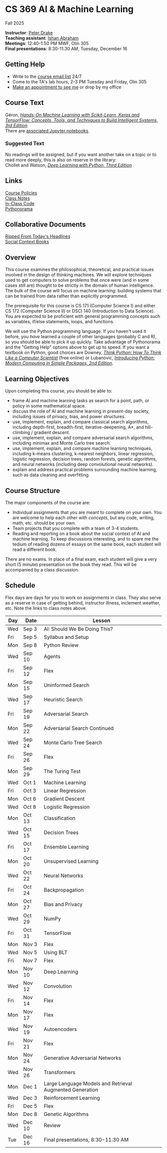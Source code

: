  # CS 369 AI & Machine Learning
Fall 2025

**Instructor**: [Peter Drake](https://sites.google.com/a/lclark.edu/drake/home)  
**Teaching assistant**: [Ishan Abraham](mailto:ishanabraham@lclark.edu)  
**Meetings**: 12:40-1:50 PM MWF, Olin 305  
**Final presentations**: 8:30-11:30 AM, Tuesday, December 16

## Getting Help
* Write to the [course email list](mailto:25fa-cs-369-01@lclark.edu) 24/7
* Come to the TA's lab hours, 2-3 PM Tuesday and Friday, Olin 305
* [Make an appointment to see me](https://calendar.app.google/qegvZRaPJ5mScdCz5) or drop by my office

## Course Text
Géron, [*Hands-On Machine Learning with Scikit-Learn, Keras and TensorFlow: Concepts, Tools, and Techniques to Build Intelligent Systems, 3rd Edition*](https://www.oreilly.com/library/view/hands-on-machine-learning/9781098125967/)  
There are [associated Jupyter notebooks](https://github.com/ageron/handson-ml3).
### Suggested Text
No readings will be assigned, but if you want another take on a topic or to read more deeply, this is also on reserve in the library:  
Chollet and Watson, [*Deep Learning with Python, Third Edition*](https://www.manning.com/books/deep-learning-with-python-third-edition)

## Links
[Course Policies](https://github.com/PeterDrake/drakepedia/blob/master/administrivia/policies.md)  
[Class Notes](https://github.com/PeterDrake/cs369/tree/main/lessons)  
[In-Class Code](https://github.com/PeterDrake/cs369_f25_in_class/)  
[Pythonorama](https://github.com/alainkaegi/pythonorama/blob/main/README.md)

## Collaborative Documents
[Ripped From Today's Headlines](https://docs.google.com/spreadsheets/d/14O6o5iE4JBWry8kl5O2hcp1EOm4DjLlLjagIs2C-CCw/edit?usp=sharing)  
[Social Context Books](https://docs.google.com/spreadsheets/d/1r3B2jbbaaml8tAtgwQx4qP-1F_PaLW5806LzUGphZVM/edit?usp=sharing)

## Overview
This course examines the philosophical, theoretical, and practical issues involved in the design of thinking machines. We will explore techniques used to get computers to solve problems that once were (and in some cases still are) thought to be strictly in the domain of human intelligence. The bulk of the course will focus on machine learning: building systems that can be trained from data rather than explicitly programmed.

The prerequisite for this course is CS 171 (Computer Science I) and either CS 172 (Computer Science II) or DSCI 140 (Introduction to Data Science). You are expected to be proficient with general programming concepts such as variables, if/else statements, loops, and functions.

We will use the Python programming language. If you haven't used it before, you *have* learned a couple of other languages (probably C and R), so you should be able to pick it up quickly. Take advantage of Pythonorama and the "Getting Help" options above to get up to speed. If you want a textbook on Python, good choices are Downey, [*Think Python: How To Think Like a Computer Scientist*](https://allendowney.github.io/ThinkPython/index.html) (free online) or Lubanovic, [*Introducing Python: Modern Computing in Simple Packages, 2nd Edition*](http://shop.oreilly.com/product/0636920252528.do).

## Learning Objectives
Upon completing this course, you should be able to:

* frame AI and machine learning tasks as search for a point, path, or policy in some mathematical space.
* discuss the role of AI and machine learning in present-day society, including issues of privacy, bias, and power structures.
* use, implement, explain, and compare classical search algorithms, including depth-first, breadth-first, iterative-deepening, A*, and hill-climbing / gradient descent.
* use, implement, explain, and compare adversarial search algorithms, including minimax and Monte Carlo tree search.
* use, implement, explain, and compare machine learning techniques, including k-means clustering, k-nearest neighbors, linear regression, logistic regression, decision trees, random forests, genetic algorithms, and neural networks (including deep convolutional neural networks).
* explain and address practical problems surrounding machine learning, such as data cleaning and overfitting.

## Course Structure
The major components of the course are:
* Individual assignments that you are meant to complete on your own. You are welcome to help each other with *concepts*, but any code, writing, math, etc. should be your own.
* Team projects that you complete with a team of 3-4 students.
* Reading and reporting on a book about the social context of AI and machine learning. To keep discussions interesting, and to spare me the tedium of reading dozens of essays on the same book, each student will read a different book.

There are no exams. In place of a final exam, each student will give a very short (5 minute) presentation on the book they read. This will be accompanied by a class discussion.

## Schedule
Flex days are days for you to work on assignments in class. They also serve as a reserve in case of getting behind,
instructor illness, inclement weather, etc. Note the links to class notes above.

| Day | Date   | Lesson                                                   |
|-----|--------|----------------------------------------------------------|
| Wed | Sep 3  | AI: Should We Be Doing This?                             |
| Fri | Sep 5  | Syllabus and Setup                                       |
| Mon | Sep 8  | Python Review                                            |
| Wed | Sep 10 | Agents                                                   |
| Fri | Sep 12 | Flex                                                     |
| Mon | Sep 15 | Uninformed Search                                        |
| Wed | Sep 17 | Heuristic Search                                         |
| Fri | Sep 19 | Adversarial Search                                       |
| Mon | Sep 22 | Adversarial Search Continued                             |
| Wed | Sep 24 | Monte Carlo Tree Search                                  |
| Fri | Sep 26 | Flex                                                     |
| Mon | Sep 29 | The Turing Test                                          |
| Wed | Oct 1  | Machine Learning                                         |
| Fri | Oct 3  | Linear Regression                                        |
| Mon | Oct 6  | Gradient Descent                                         |
| Wed | Oct 8  | Logistic Regression                                      |
| Mon | Oct 13 | Classification                                           |
| Wed | Oct 15 | Decision Trees                                           |
| Fri | Oct 17 | Ensemble Learning                                        |
| Mon | Oct 20 | Unsupervised Learning                                    |
| Wed | Oct 22 | Neural Networks                                          |
| Fri | Oct 24 | Backpropagation                                          |
| Mon | Oct 27 | Bias and Privacy                                         |
| Wed | Oct 29 | NumPy                                                    |
| Fri | Oct 31 | TensorFlow                                               |
| Mon | Nov 3  | Flex                                                     |
| Wed | Nov 5  | Using BLT                                                |
| Fri | Nov 7  | Flex                                                     |
| Mon | Nov 10 | Deep Learning                                            |
| Wed | Nov 12 | Convolution                                              |
| Fri | Nov 14 | Flex                                                     |
| Mon | Nov 17 | Flex                                                     |
| Wed | Nov 19 | Autoencoders                                             |
| Fri | Nov 21 | Flex                                                     |
| Mon | Nov 24 | Generative Adversarial Networks                          |
| Wed | Nov 26 | Transformers                                             |
| Mon | Dec 1  | Large Language Models and Retrieval Augmented Generation |
| Wed | Dec 3  | Reinforcement Learning                                   |
| Fri | Dec 5  | Flex                                                     |
| Mon | Dec 8  | Genetic Algorithms                                       |
| Wed | Dec 10 | Review                                                   |
| Tue | Dec 16 | Final presentations, 8:30-11:30 AM                       |

